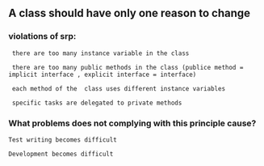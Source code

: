 ## A class should have only one reason to change

### violations of srp:

     there are too many instance variable in the class

     there are too many public methods in the class (publice method = implicit interface , explicit interface = interface)

     each method of the  class uses different instance variables

     specific tasks are delegated to private methods


### What problems does not complying with this principle cause?
    Test writing becomes difficult
    
    Development becomes difficult

